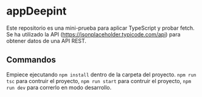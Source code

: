 # appDeepint

Este repositorio es una mini-prueba para aplicar TypeScript y probar fetch. Se ha utilizado la API (https://jsonplaceholder.typicode.com/api) para obtener datos de una API REST.

## Commandos

Empiece ejecutando `npm install` dentro de la carpeta del proyecto.
`npm run tsc` para contruir el proyecto,
`npm run start` para contruir el proyecto,
`npm run dev` para correrlo en modo desarrollo.
